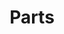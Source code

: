 ---
title: Parts
image: image.jpg  # Photo by Rick Mason on Unsplash (edited)
icon: icon.png
# filter: filter-parts

terms:
    taxonomy: part
    pool: 'techs/with'

# form:
#     name: filter-parts
#     id: items-filter
#     fields:
#         -
#             name: part_search
#             label: Search
#             type: text
#             id: part_search

#     buttons:
#         submit:
#             value: Filter
---